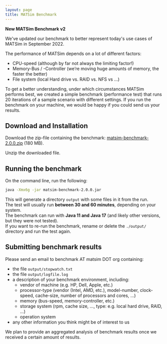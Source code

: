 ```yaml
---
layout: page
title: MATSim Benchmark
---
```


<div class="important-notice">
  <b>New MATSim Benchmark v2</b>
  <p>We've updated our benchmark to better represent today's use cases of MATSim in September 2022.
  </p>
</div>

The performance of MATSim depends on a lot of different factors:

- CPU-speed (although by far not always the limiting factor!)
- Memory-Bus / -Controller (we’re moving huge amounts of memory, the faster the better)
- File system (local Hard drive vs. RAID vs. NFS vs …)

To get a better understanding, under which circumstances MATSim performs best, we 
created a simple benchmark (performance test) that runs 20 iterations of a sample 
scenario with different settings. If you run the benchmark on your 
machine, we would be happy if you could send us your results.

## Download and Installation

Download the zip-file containing the benchmark: [matsim-benchmark-2.0.0.zip](/files/benchmark/matsim-benchmark-2.0.0.zip)  (180 MB).

Unzip the downloaded file.

## Running the benchmark

On the command line, run the following: 

```bash
java -Xmx6g -jar matsim-benchmark-2.0.0.jar
```

This will generate a directory `output` with some files in it from the run.  
The test will usually run **between 30 and 60 minutes**, depending on your system.  
The benchmark can run with **Java 11 and Java 17** (and likely other versions, but they were not tested).  
If you want to re-run the benchmark, rename or delete the `./output/` directory and run the test again.

## Submitting benchmark results

Please send an email to benchmark AT matsim DOT org containing:

- the file `output/stopwatch.txt`
- the file `output/logfile.log`
- a description of your benchmark environment, including:
  - vendor of machine (e.g. HP, Dell, Apple, etc.)
  - processor-type (vendor (Intel, AMD, etc.), model-number, clock-speed, cache-size, number of processors and cores, …)
  - memory (bus-speed, memory-controller, etc.)
  - storage system (rpm, cache size, …, type: e.g. local hard drive, RAID, …)
  - operation system
- any other information you think might be of interest to us


We plan to provide an aggregated analysis of benchmark results once we received a certain
amount of results.

<!-- 
We collected some results and did a short analysis on them. 
Have a look at the results in the next section. 
If you want your results included as well or have some interesting findings 
yourself, please submit us your benchmark results.
 -->